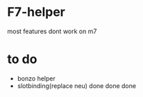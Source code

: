 # F7-helper
most features dont work on m7

# to do
- bonzo helper
- slotbinding(replace neu) done done done
